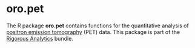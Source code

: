 # oro.pet

The R package **oro.pet** contains functions for the quantitative analysis of <a href="http://en.wikipedia.org/wiki/Positron_emission_tomography">positron emission tomography</a> (PET) data.  This package is part of the <a href="http://rigorousanalytics.blogspot.com">Rigorous Analytics</a> bundle. 
